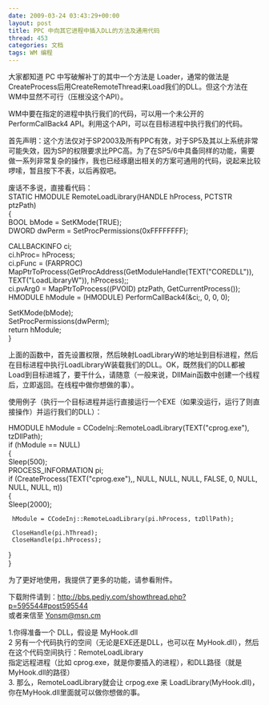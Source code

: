 ```yaml
---
date: 2009-03-24 03:43:29+00:00
layout: post
title: PPC 中向其它进程中插入DLL的方法及通用代码
thread: 453
categories: 文档
tags: WM 编程
---
```


大家都知道 PC 中写破解补丁的其中一个方法是 Loader，通常的做法是CreateProcess后用CreateRemoteThread来Load我们的DLL。但这个方法在WM中显然不可行（压根没这个API）。  
  
WM中要在指定的进程中执行我们的代码，可以用一个未公开的 PerformCallBack4 API。利用这个API，可以在目标进程中执行我们的代码。<!-- more -->  
  
首先声明：这个方法仅对于SP2003及所有PPC有效，对于SP5及其以上系统非常可能失效，因为SP的权限要求比PPC高。为了在SP5/6中具备同样的功能，需要做一系列非常复杂的操作，我也已经琢磨出相关的方案可通用的代码，说起来比较啰嗦，暂且按下不表，以后再叙吧。  
  
  
废话不多说，直接看代码：  
 STATIC HMODULE RemoteLoadLibrary(HANDLE hProcess, PCTSTR ptzPath)  
 {  
   BOOL bMode = SetKMode(TRUE);  
   DWORD dwPerm = SetProcPermissions(0xFFFFFFFF);  
  
   CALLBACKINFO ci;  
   ci.hProc= hProcess;  
   ci.pFunc = (FARPROC) MapPtrToProcess(GetProcAddress(GetModuleHandle(TEXT("COREDLL")), TEXT("LoadLibraryW")), hProcess);;  
   ci.pvArg0 = MapPtrToProcess((PVOID) ptzPath, GetCurrentProcess());  
   HMODULE hModule = (HMODULE) PerformCallBack4(&ci;, 0, 0, 0);  
  
   SetKMode(bMode);  
   SetProcPermissions(dwPerm);  
   return hModule;  
 }  
  
上面的函数中，首先设置权限，然后映射LoadLibraryW的地址到目标进程，然后在目标进程中执行LoadLibraryW装载我们的DLL。OK，既然我们的DLL都被Load到目标进城了，要干什么，请随意（一般来说，DllMain函数中创建一个线程后，立即返回。在线程中做你想做的事）。  
  
使用例子（执行一个目标进程并运行直接运行一个EXE（如果没运行，运行了则直接操作）并运行我们的DLL）：  
  
 HMODULE hModule = CCodeInj::RemoteLoadLibrary(TEXT("cprog.exe"), tzDllPath);  
 if (hModule == NULL)  
 {  
   Sleep(500);  
   PROCESS_INFORMATION pi;  
   if (CreateProcess(TEXT("cprog.exe"),, NULL, NULL, NULL, FALSE, 0, NULL, NULL, NULL, π))  
   {  
     Sleep(2000);  
  
     hModule = CCodeInj::RemoteLoadLibrary(pi.hProcess, tzDllPath);  
  
     CloseHandle(pi.hThread);  
     CloseHandle(pi.hProcess);  
   }  
 }  
  
为了更好地使用，我提供了更多的功能，请参看附件。  
  
下载附件请到：http://bbs.pediy.com/showthread.php?p=595544#post595544  
或者来信至 Yonsm@msn.cm  
  


  
1.你得准备一个 DLL，假设是 MyHook.dll  
2 另有一个代码执行的空间（无论是EXE还是DLL，也可以在 MyHook.dll），然后在这个代码空间执行：RemoteLoadLibrary  
  指定远程进程（比如 cprog.exe，就是你要插入的进程），和DLL路径（就是MyHook.dll的路径）  
3. 那么，RemoteLoadLibrary就会让 crpog.exe 来 LoadLibrary(MyHook.dll)，你在MyHook.dll里面就可以做你想做的事。  


  
  

